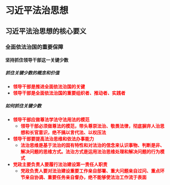 # 习近平法治思想

## 习近平法治思想的核心要义

### 全面依法治国的重要保障

#### 坚持抓住领导干部这一关键少数

##### 抓住关键少数的概念和价值

- <strong style="color: red;">领导干部是推进全面依法治国的关键</strong>
- <strong style="color: red;">领导干部是全面依法治国的重要组织者、推动者、实践者</strong>

##### 如何抓住关键少数

- <strong style="color: red;">领导干部应做尊法学法守法用法的模范</strong>
  - <strong style="color: red;">领导干部必须做尊法的模范，带头尊崇法治、敬畏法律，彻底摒弃人治思想和长官意识，绝不搞以言代法、以权压法</strong>
- <strong style="color: red;">领导干部要提高法治思维和依法办事能力</strong>
  - <strong style="color: red;">法治思维是基于法治的固有特性和对法治的信念来认识事物、判断是非、解决问题的思维方式。法治方式是运用法治思维处理和解决问题的行为模式</strong>
- <strong style="color: red;">党政主要负责人要履行法治建设第一责任人职责</strong>
  - <strong style="color: red;">党政负责人要对法治建设重要工作亲自部署、重大问题亲自过问、重点环节亲自协调、重要任务亲自督办，绝不能够使法治工作流于表面</strong>